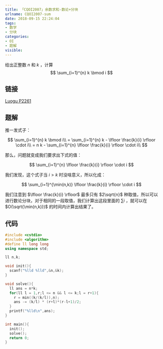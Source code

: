 ```yaml
---
title: 「CQOI2007」余数求和-数论+分块
urlname: CQOI2007-sum
date: 2018-09-15 22:24:04
tags:
- 数学
- 分块
categories: 
- OI
- 题解
visible:
---
```



给出正整数 $n$ 和 $k$ ，计算
$$
\sum_{i=1}^{n} k \bmod i
$$

<!-- more -->
## 链接

[Luogu P2261](https://www.luogu.org/problemnew/show/P2261)

## 题解

推一发式子：

$$
\sum_{i=1}^{n} k \bmod i\\
= \sum_{i=1}^{n} k - \lfloor \frac{k}{i} \rfloor \cdot i\\
= n k - \sum_{i=1}^{n} \lfloor \frac{k}{i} \rfloor \cdot i\\
$$

那么，问题就变成我们要求出下式的值：

$$
\sum_{i=1}^{n} \lfloor \frac{k}{i} \rfloor \cdot i
$$

我们发现，这个式子当 $i > k$ 时没啥意义，所以化成：

$$
\sum_{i=1}^{\min(n,k)} \lfloor \frac{k}{i} \rfloor \cdot i
$$

我们注意到 $\lfloor \frac{k}{i} \rfloor$ 最多只有 $2\sqrt{n}$ 种取值，所以可以进行数论分块，对于相同的一段取值，我们计算出这段里面的 $\sum i$ ，就可以在 $O(\sqrt{\min(n,k)})$ 的时间内计算出结果了。

## 代码


```cpp
#include <cstdio>
#include <algorithm>
#define ll long long
using namespace std;

ll n,k;

void init(){
  scanf("%lld %lld",&n,&k);
}

void solve(){
  ll ans = n*k;
  for(ll l = 1,r;l <= n && l <= k;l = r+1){
    r = min((k/(k/l)),n);
    ans -= (k/l) * (r+l)*(r-l+1)/2;
  }
  printf("%lld\n",ans);
}

int main(){
  init();
  solve();
  return 0;
}
```

